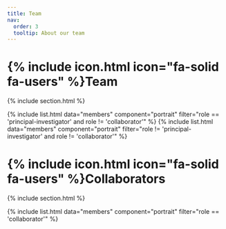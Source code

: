 ```yaml
---
title: Team
nav:
  order: 3
  tooltip: About our team
---
```


# {% include icon.html icon="fa-solid fa-users" %}Team

{% include section.html %}

{% include list.html data="members" component="portrait" filter="role == 'principal-investigator' and role != 'collaborator'" %}
{% include list.html data="members" component="portrait" filter="role != 'principal-investigator' and role != 'collaborator'" %}

# {% include icon.html icon="fa-solid fa-users" %}Collaborators

{% include section.html %}

{% include list.html data="members" component="portrait" filter="role == 'collaborator'" %}